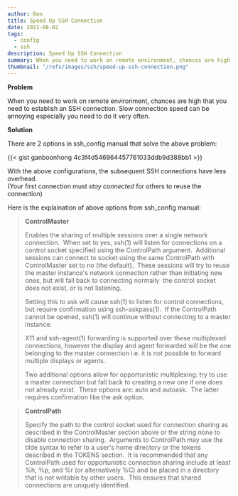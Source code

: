 ```yaml
---
author: Ben
title: Speed Up SSH Connection
date: 2021-08-02
tags:
  - config
  - ssh
description: Speed Up SSH Connection
summary: When you need to work on remote environment, chances are high that you need to establish an SSH connection. Slow connection speed can be annoying especially you need to do it very often.
thumbnail: "/refs/images/ssh/speed-up-ssh-connection.png"
---
```


**Problem**

When you need to work on remote environment, chances are high that you need to establish an SSH connection. Slow connection speed can be annoying especially you need to do it very often.

**Solution**

There are 2 options in ssh_config manual that solve the above problem:

[ssh-config format is still not being supported by hugo yet.]: #
[nested dependencies for markdown syntax highlit in hugo: hugo > chroma > pygments (https://github.com/pygments/pygments/pull/1812)]: #

<!---

```ssh-config
Host your_hostname_alias

	HostName your_hostname
	User Ben
	# add the following options
	ControlMaster auto
	ControlPath `/tmp/%r@%h:%p
```
-->

{{< gist ganboonhong 4c3f4d546964457761033ddb9d388bb1 >}}

With the above configurations, the subsequent SSH connections have less overhead. <br>
(Your first connection must _stay connected_ for others to reuse the connection)

Here is the explaination of above options from ssh_config manual:

<blockquote>
<b>ControlMaster</b>

Enables the sharing of multiple sessions over a single network connection.  When set to yes, ssh(1) will listen for connections on a control socket specified using the ControlPath argument.  Additional sessions can connect to socket using the same ControlPath with ControlMaster set to no (the default).  These sessions will try to reuse the master instance's network connection rather than initiating new ones, but will fall back to connecting normally  the control socket does not exist, or is not listening.

Setting this to ask will cause ssh(1) to listen for control connections, but require confirmation using ssh-askpass(1).  If the ControlPath cannot be opened, ssh(1) will continue without connecting to a master instance.

X11 and ssh-agent(1) forwarding is supported over these multiplexed connections, however the display and agent forwarded will be the one belonging to the master connection i.e. it is not possible to forward multiple displays or agents.

Two additional options allow for opportunistic multiplexing: try to use a master connection but fall back to creating a new one if one does not already exist.  These options are: auto and autoask.  The latter requires confirmation like the ask option.

</blockquote>

<blockquote>
<b>ControlPath</b>

Specify the path to the control socket used for connection sharing as described in the ControlMaster section above or the string none to disable connection sharing.  Arguments to ControlPath may use the tilde syntax to refer to a user's home directory or the tokens described in the TOKENS section.  It is recommended that any ControlPath used for opportunistic connection sharing include at least %h, %p, and %r (or alternatively %C) and be placed in a directory that is not writable by other users.  This ensures that shared connections are uniquely identified.

</blockquote>
